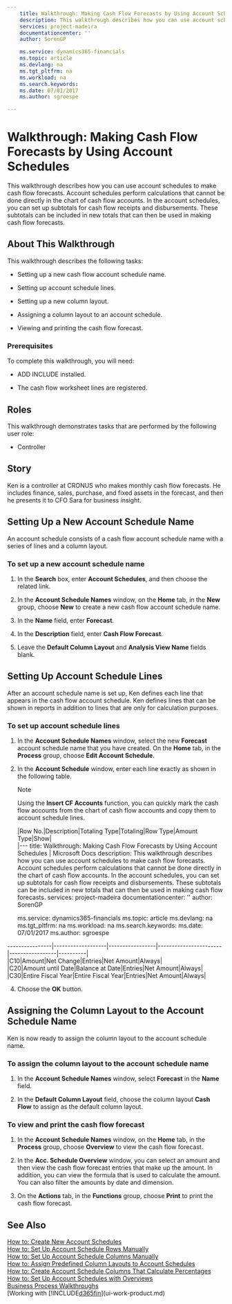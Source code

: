 ```yaml
---
    title: Walkthrough: Making Cash Flow Forecasts by Using Account Schedules | Microsoft Docs
    description: This walkthrough describes how you can use account schedules to make cash flow forecasts. Account schedules perform calculations that cannot be done directly in the chart of cash flow accounts. In the account schedules, you can set up subtotals for cash flow receipts and disbursements. These subtotals can be included in new totals that can then be used in making cash flow forecasts.
    services: project-madeira
    documentationcenter: ''
    author: SorenGP

    ms.service: dynamics365-financials
    ms.topic: article
    ms.devlang: na
    ms.tgt_pltfrm: na
    ms.workload: na
    ms.search.keywords:
    ms.date: 07/01/2017
    ms.author: sgroespe

---
```

# Walkthrough: Making Cash Flow Forecasts by Using Account Schedules
This walkthrough describes how you can use account schedules to make cash flow forecasts. Account schedules perform calculations that cannot be done directly in the chart of cash flow accounts. In the account schedules, you can set up subtotals for cash flow receipts and disbursements. These subtotals can be included in new totals that can then be used in making cash flow forecasts.  

## About This Walkthrough  
 This walkthrough describes the following tasks:  

-   Setting up a new cash flow account schedule name.  

-   Setting up account schedule lines.  

-   Setting up a new column layout.  

-   Assigning a column layout to an account schedule.  

-   Viewing and printing the cash flow forecast.  

### Prerequisites  
 To complete this walkthrough, you will need:  

-   ADD INCLUDE<!--[!INCLUDE[dyn_nav](includes/demolong_md.md)]--> installed.  

-   The cash flow worksheet lines are registered.  

## Roles  
 This walkthrough demonstrates tasks that are performed by the following user role:  

-   Controller  

## Story  
 Ken is a controller at CRONUS who makes monthly cash flow forecasts. He includes finance, sales, purchase, and fixed assets in the forecast, and then he presents it to CFO Sara for business insight.  

## Setting Up a New Account Schedule Name  
 An account schedule consists of a cash flow account schedule name with a series of lines and a column layout.  

### To set up a new account schedule name  

1.  In the **Search** box, enter **Account Schedules**, and then choose the related link.  

2.  In the **Account Schedule Names** window, on the **Home** tab, in the **New** group, choose **New** to create a new cash flow account schedule name.  

3.  In the **Name** field, enter **Forecast**.  

4.  In the **Description** field, enter **Cash Flow Forecast**.  

5.  Leave the **Default Column Layout** and **Analysis View Name** fields blank.  

## Setting Up Account Schedule Lines  
 After an account schedule name is set up, Ken defines each line that appears in the cash flow account schedule. Ken defines lines that can be shown in reports in addition to lines that are only for calculation purposes.  

### To set up account schedule lines  

1.  In the **Account Schedule Names** window, select the new **Forecast** account schedule name that you have created. On the **Home** tab, in the **Process** group, choose **Edit Account Schedule**.  

2.  In the **Account Schedule** window, enter each line exactly as shown in the following table.  

    > [!NOTE]  
    >  Using the **Insert CF Accounts** function, you can quickly mark the cash flow accounts from the chart of cash flow accounts and copy them to account schedule lines.  

    |Row No.|Description|Totaling Type|Totaling|Row Type|Amount Type|Show|  
    |---
    title: Walkthrough: Making Cash Flow Forecasts by Using Account Schedules | Microsoft Docs
    description: This walkthrough describes how you can use account schedules to make cash flow forecasts. Account schedules perform calculations that cannot be done directly in the chart of cash flow accounts. In the account schedules, you can set up subtotals for cash flow receipts and disbursements. These subtotals can be included in new totals that can then be used in making cash flow forecasts.
    services: project-madeira
    documentationcenter: ''
    author: SorenGP

    ms.service: dynamics365-financials
    ms.topic: article
    ms.devlang: na
    ms.tgt_pltfrm: na
    ms.workload: na
    ms.search.keywords:
    ms.date: 07/01/2017
    ms.author: sgroespe

----------------|-------------------|-----------------|-----------------------|-----------------|----------|  
    |C10|Amount|Net Change|Entries|Net Amount|Always|  
    |C20|Amount until Date|Balance at Date|Entries|Net Amount|Always|  
    |C30|Entire Fiscal Year|Entire Fiscal Year|Entries|Net Amount|Always|  

4.  Choose the **OK** button.  

## Assigning the Column Layout to the Account Schedule Name  
 Ken is now ready to assign the column layout to the account schedule name.  

### To assign the column layout to the account schedule name  

1.  In the **Account Schedule Names** window, select **Forecast** in the **Name** field.  

2.  In the **Default Column Layout** field, choose the column layout **Cash Flow** to assign as the default column layout.  

### To view and print the cash flow forecast  

1.  In the **Account Schedule Names** window, on the **Home** tab, in the **Process** group, choose **Overview** to view the cash flow forecast.  

2.  In the **Acc. Schedule Overview** window, you can select an amount and then view the cash flow forecast entries that make up the amount. In addition, you can view the formula that is used to calculate the amount. You can also filter the amounts by date and dimension.  

3.  On the **Actions** tab, in the **Functions** group, choose **Print** to print the cash flow forecast.  

## See Also  
 [How to: Create New Account Schedules](how-to-create-new-account-schedules.md)   
 [How to: Set Up Account Schedule Rows Manually](how-to-set-up-account-schedule-rows-manually.md)   
 [How to: Set Up Account Schedule Columns Manually](how-to-set-up-account-schedule-columns-manually.md)   
 [How to: Assign Predefined Column Layouts to Account Schedules](how-to-assign-predefined-column-layouts-to-account-schedules.md)   
 [How to: Create Account Schedule Columns That Calculate Percentages](how-to-create-account-schedule-columns-that-calculate-percentages.md)   
 [How to: Set Up Account Schedules with Overviews](how-to-set-up-account-schedules-with-overviews.md)   
 [Business Process Walkthroughs](walkthrough-business-process-walkthroughs.md)  
 [Working with [!INCLUDE[d365fin](includes/d365fin_md.md)](ui-work-product.md)
 
